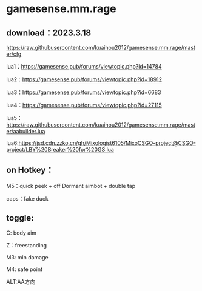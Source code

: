 # gamesense.mm.rage



download：2023.3.18
---
https://raw.githubusercontent.com/kuaihou2012/gamesense.mm.rage/master/cfg






lua1：https://gamesense.pub/forums/viewtopic.php?id=14784 

lua2：https://gamesense.pub/forums/viewtopic.php?id=18912 

lua3：https://gamesense.pub/forums/viewtopic.php?id=6683 

lua4：https://gamesense.pub/forums/viewtopic.php?id=27115 

lua5：https://raw.githubusercontent.com/kuaihou2012/gamesense.mm.rage/master/aabuilder.lua 

lua6:https://jsd.cdn.zzko.cn/gh/Mixologist6105/MixoCSGO-project@CSGO-project/LBY%20Breaker%20for%20GS.lua 


on Hotkey：
---
M5：quick peek + off Dormant aimbot + double tap

caps：fake duck

toggle:
---

C: body aim

Z：freestanding

M3: min damage

M4: safe point

ALT:AA方向
